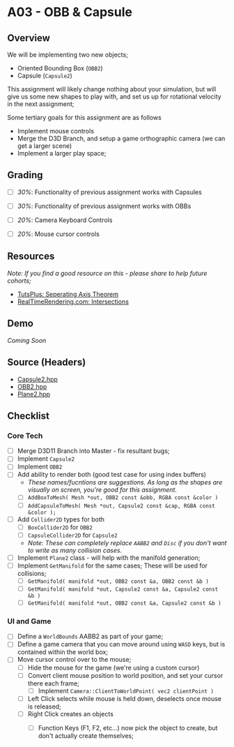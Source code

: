 A03 - OBB & Capsule
======

## Overview
We will be implementing two new objects;

- Oriented Bounding Box (`OBB2`)
- Capsule (`Capsule2`)

This assignment will likely change nothing about your simulation, but will give us some new shapes to play with, and set us up for rotational 
velocity in the next assignment; 

Some tertiary goals for this assignment are as follows
- Implement mouse controls
- Merge the D3D Branch, and setup a game orthographic camera (we can get a larger scene)
- Implement a larger play space; 


## Grading 
- [ ] *30%*:  Functionality of previous assignment works with Capsules
- [ ] *30%*:  Functionality of previous assignment works with OBBs
- [ ] *20%*:  Camera Keyboard Controls
- [ ] *20%*:  Mouse cursor controls


## Resources
*Note: If you find a good resource on this - please share to help future cohorts;*

- [TutsPlus: Seperating Axis Theorem](https://gamedevelopment.tutsplus.com/tutorials/collision-detection-using-the-separating-axis-theorem--gamedev-169)
- [RealTimeRendering.com: Intersections](http://www.realtimerendering.com/intersections.html)


## Demo
*Coming Soon*


## Source (Headers)
- [Capsule2.hpp](./src/Capsule2.hpp)
- [OBB2.hpp](./src/OBB2.hpp)
- [Plane2.hpp](./src/Plane2.hpp)


## Checklist

### Core Tech
- [ ] Merge D3D11 Branch into Master - fix resultant bugs; 
- [ ] Implement `Capsule2`
- [ ] Implement `OBB2`
- [ ] Add ability to render both (good test case for using index buffers)
    - *These names/fucntions are suggestions.  As long as the shapes are visually on screen, you're good for this assignment.*
    - [ ] `AddBoxToMesh( Mesh *out, OBB2 const &obb, RGBA const &color )`
    - [ ] `AddCapsuleToMesh( Mesh *out, Capsule2 const &cap, RGBA const &color );` 
- [ ] Add `Collider2D` types for both
    - [ ] `BoxCollider2D` for `OBB2`
    - [ ] `CapsuleCollider2D` for `Capsule2`
    - *Note: These can completely replace `AABB2` and `Disc` if you don't want to write as many collision cases.*
- [ ] Implement `Plane2` class - will help with the manifold generation; 
- [ ] Implement `GetManifold` for the same cases;  These will be used for collisions; 
    - [ ] `GetManifold( manifold *out, OBB2 const &a, OBB2 const &b )`
    - [ ] `GetManifold( manifold *out, Capsule2 const &a, Capsule2 const &b )`
    - [ ] `GetManifold( manifold *out, OBB2 const &a, Capsule2 const &b )`

### UI and Game
- [ ] Define a `WorldBounds` AABB2 as part of your game;
- [ ] Define a game camera that you can move around using `WASD` keys, but is contained within the world box; 
- [ ] Move cursor control over to the mouse; 
    - [ ] Hide the mouse for the game (we're using a custom cursor)
    - [ ] Convert client mouse position to world position, and set your cursor there each frame; 
        - [ ] Implement `Camera::ClientToWorldPoint( vec2 clientPoint )`
    - [ ] Left Click selects while mouse is held down, deselects once mouse is released; 
    - [ ] Right Click creates an objects
        - [ ] Function Keys (F1, F2, etc...) now pick the object to create, but don't actually create themselves; 


